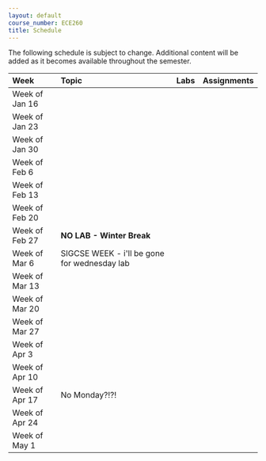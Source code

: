 ```yaml
---
layout: default
course_number: ECE260
title: Schedule
---
```


The following schedule is subject to change.
Additional content will be added as it becomes available throughout the semester.<br>


**Week**       | **Topic**                                                                                     |  **Labs**                                                   |  **Assignments**                                                           
:--------------|:----------------------------------------------------------------------------------------------|:------------------------------------------------------------|:-----------------------------------------------------------------------    
Week of Jan 16 |                                                                                               |                                                             |
Week of Jan 23 |                                                                                               |                                                             |
Week of Jan 30 |                                                                                               |                                                             |
Week of Feb 6  |                                                                                               |                                                             |
Week of Feb 13 |                                                                                               |                                                             |
Week of Feb 20 |                                                                                               |                                                             |
Week of Feb 27 |  **NO LAB - Winter Break**                                                                    |                                                             |
Week of Mar 6  |  SIGCSE WEEK - i'll be gone for wednesday lab                                                 |                                                             |
Week of Mar 13 |                                                                                               |                                                             |
Week of Mar 20 |                                                                                               |                                                             |
Week of Mar 27 |                                                                                               |                                                             |
Week of Apr 3  |                                                                                               |                                                             |
Week of Apr 10 |                                                                                               |                                                             |
Week of Apr 17 |  No Monday?!?!                                                                                |                                                             |
Week of Apr 24 |                                                                                               |                                                             |
Week of May 1  |                                                                                               |                                                             |                                                                        
